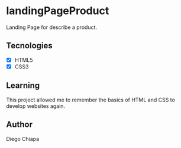 # landingPageProduct

Landing Page for describe a product.

## Tecnologies

- [x] HTML5
- [x] CSS3

## Learning

This project allowed me to remember the basics of HTML and CSS to develop websites again.

## Author

Diego Chiapa
